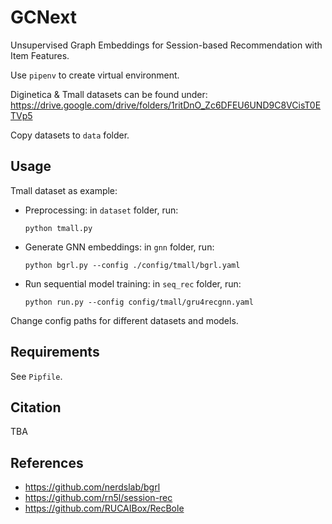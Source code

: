 # GCNext

Unsupervised Graph Embeddings for Session-based Recommendation with Item Features.

Use `pipenv` to create virtual environment. 

Diginetica & Tmall datasets can be found under: https://drive.google.com/drive/folders/1ritDnO_Zc6DFEU6UND9C8VCisT0ETVp5

Copy datasets to `data` folder. 

## Usage
Tmall dataset as example:
- Preprocessing: in `dataset` folder, run:
    ```
    python tmall.py
    ```

- Generate GNN embeddings: in `gnn` folder, run:
    ```
    python bgrl.py --config ./config/tmall/bgrl.yaml 
    ```
- Run sequential model training: in `seq_rec` folder, run:
    ```
    python run.py --config config/tmall/gru4recgnn.yaml
    ```

Change config paths for different datasets and models.

## Requirements
See `Pipfile`.

## Citation
TBA

## References
- https://github.com/nerdslab/bgrl
- https://github.com/rn5l/session-rec
- https://github.com/RUCAIBox/RecBole

